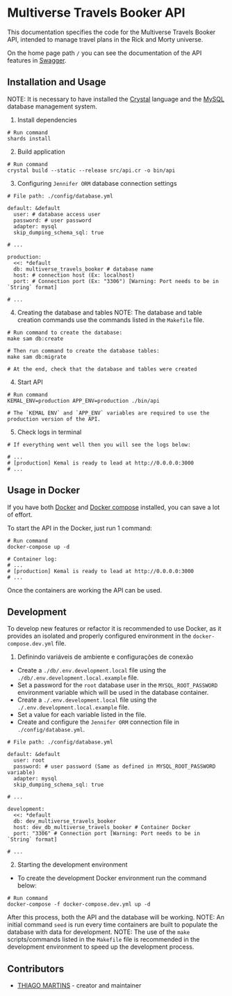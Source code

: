 # Multiverse Travels Booker API

This documentation specifies the code for the Multiverse Travels Booker API, intended to manage travel plans in the Rick and Morty universe.

On the home page path `/` you can see the documentation of the API features in
[Swagger](https://swagger.io/).

## Installation and Usage
NOTE: It is necessary to have installed the [Crystal](https://crystal-lang.org) language
and the [MySQL](https://dev.mysql.com/downloads/mysql) database management system.

1. Install dependencies
```
# Run command
shards install
```

2. Build application
```
# Run command
crystal build --static --release src/api.cr -o bin/api
```

3. Configuring `Jennifer ORM` database connection settings
```
# File path: ./config/database.yml

default: &default
  user: # database access user
  password: # user password
  adapter: mysql
  skip_dumping_schema_sql: true

# ...

production:
  <<: *default
  db: multiverse_travels_booker # database name
  host: # connection host (Ex: localhost)
  port: # Connection port (Ex: "3306") [Warning: Port needs to be in `String` format]

# ...

```

4. Creating the database and tables
NOTE: The database and table creation commands use the commands listed in the `Makefile` file.

```
# Run command to create the database:
make sam db:create

# Then run command to create the database tables:
make sam db:migrate

# At the end, check that the database and tables were created
``` 

4. Start API
```
# Run command
KEMAL_ENV=production APP_ENV=production ./bin/api

# The `KEMAL ENV` and `APP_ENV` variables are required to use the production version of the API.
```

5. Check logs in terminal
```
# If everything went well then you will see the logs below:

# ...
# [production] Kemal is ready to lead at http://0.0.0.0:3000
# ...
```

## Usage in Docker 

If you have both [Docker](https://www.docker.com)
and [Docker compose](https://docs.docker.com/compose/install) installed,
you can save a lot of effort.

To start the API in the Docker, just run 1 command:
```
# Run command
docker-compose up -d

# Container log:
# ...
# [production] Kemal is ready to lead at http://0.0.0.0:3000
# ...
```
Once the containers are working the API can be used.

## Development

To develop new features or refactor it is recommended to use Docker, as it provides an isolated and properly configured environment in the `docker-compose.dev.yml` file.

1. Definindo variáveis de ambiente e configurações de conexão
  - Create a `./db/.env.development.local` file using the `./db/.env.development.local.example` file.
  - Set a password for the `root` database user in the `MYSQL_ROOT_PASSWORD` environment variable which will be used in the database container.
  - Create a `./.env.development.local` file using the `./.env.development.local.example` file.
  - Set a value for each variable listed in the file.
  - Create and configure the `Jennifer ORM` connection file in `./config/database.yml`.
```
# File path: ./config/database.yml

default: &default
  user: root
  password: # user password (Same as defined in MYSQL_ROOT_PASSWORD variable)
  adapter: mysql
  skip_dumping_schema_sql: true

# ...

development:
  <<: *default
  db: dev_multiverse_travels_booker
  host: dev_db_multiverse_travels_booker # Container Docker
  port: "3306" # Connection port [Warning: Port needs to be in `String` format]

# ...

```

2. Starting the development environment

  - To create the development Docker environment run the command below:
```
# Run command
docker-compose -f docker-compose.dev.yml up -d
```
After this process, both the API and the database will be working.
NOTE: An initial command `seed` is run every time containers are built to populate the database with data for development.
NOTE: The use of the `make` scripts/commands listed in the `Makefile` file is recommended in the development environment to speed up the development process.

<!-- ## Contributing

1. Fork it (<https://github.com/your-github-user/6c428e8aeb720fd6309b7196f34aab636f27a3c2/fork>)
2. Create your feature branch (`git checkout -b my-new-feature`)
3. Commit your changes (`git commit -am 'Add some feature'`)
4. Push to the branch (`git push origin my-new-feature`)
5. Create a new Pull Request -->

## Contributors

- [THIAGO MARTINS](https://github.com/thiagomartins367) - creator and maintainer

